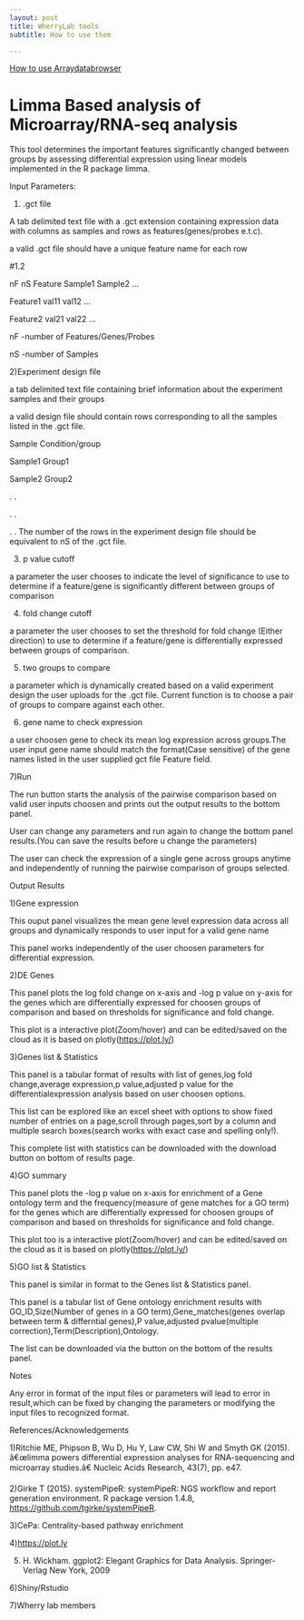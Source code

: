 ```yaml
---
layout: post
title: WherryLab tools
subtitle: How to use them

---
```

[How to use Arraydatabrowser](https://github.com/wherrylab/wherrylab.github.io/blob/master/Manual/2017-04-27-Arraydatabrowser.md)
# Limma Based analysis of Microarray/RNA-seq analysis

This tool determines the important features significantly changed between groups by assessing differential expression using linear models implemented in the R package limma.

Input Parameters:

1) .gct file

A tab delimited text file with a .gct extension containing expression data with columns as samples and rows as features(genes/probes e.t.c).

a valid .gct file should have a unique feature name for each row

#1.2

nF nS
Feature Sample1 Sample2 ...

Feature1 val11 val12 ...

Feature2 val21 val22 ...

nF -number of Features/Genes/Probes

nS -number of Samples

2)Experiment design file

a tab delimited text file containing brief information about the experiment samples and their groups

a valid design file should contain rows corresponding to all the samples listed in the .gct file.

Sample Condition/group

Sample1 Group1

Sample2 Group2

. .

. .

. .
The number of the rows in the experiment design file should be equivalent to nS of the .gct file.

3) p value cutoff

a parameter the user chooses to indicate the level of significance to use to determine if a feature/gene is significantly different between groups of comparison

4) fold change cutoff

a parameter the user chooses to set the threshold for fold change (Either direction) to use to determine if a feature/gene is differentially expressed between groups of comparison.

5) two groups to compare

a parameter which is dynamically created based on a valid experiment design the user uploads for the .gct file. Current function is to choose a pair of groups to compare against each other.

6) gene name to check expression

a user choosen gene to check its mean log expression across groups.The user input gene name should match the format(Case sensitive) of the gene names listed in the user supplied gct file Feature field.

7)Run

The run button starts the analysis of the pairwise comparison based on valid user inputs choosen and prints out the output results to the bottom panel.

User can change any parameters and run again to change the bottom panel results.(You can save the results before u change the parameters)

The user can check the expression of a single gene across groups anytime and independently of running the pairwise comparison of groups selected.

Output Results

1)Gene expression

This ouput panel visualizes the mean gene level expression data across all groups and dynamically responds to user input for a valid gene name

This panel works independently of the user choosen parameters for differential expression.

2)DE Genes

This panel plots the log fold change on x-axis and -log p value on y-axis for the genes which are differentially expressed for choosen groups of comparison and based on thresholds for significance and fold change.

This plot is a interactive plot(Zoom/hover) and can be edited/saved on the cloud as it is based on plotly(https://plot.ly/)

3)Genes list & Statistics

This panel is a tabular format of results with list of genes,log fold change,average expression,p value,adjusted p value for the differentialexpression analysis based on user choosen options.

This list can be explored like an excel sheet with options to show fixed number of entries on a page,scroll through pages,sort by a column and multiple search boxes(search works with exact case and spelling only!).

This complete list with statistics can be downloaded with the download button on bottom of results page.

4)GO summary

This panel plots the -log p value on x-axis for enrichment of a Gene ontology term and the frequency(measure of gene matches for a GO term) for the genes which are differentially expressed for choosen groups of comparison and based on thresholds for significance and fold change.

This plot too is a interactive plot(Zoom/hover) and can be edited/saved on the cloud as it is based on plotly(https://plot.ly/)

5)GO list & Statistics

This panel is similar in format to the Genes list & Statistics panel.

This panel is a tabular list of Gene ontology enrichment results with GO_ID,Size(Number of genes in a GO term),Gene_matches(genes overlap between term & differntial genes),P value,adjusted pvalue(multiple correction),Term(Description),Ontology.

The list can be downloaded via the button on the bottom of the results panel.

Notes

Any error in format of the input files or parameters will lead to error in result,which can be fixed by changing the parameters or modifying the input files to recognized format.

References/Acknowledgements

1)Ritchie ME, Phipson B, Wu D, Hu Y, Law CW, Shi W and Smyth GK (2015). â€œlimma powers differential expression analyses for RNA-sequencing and microarray studies.â€ Nucleic Acids Research, 43(7), pp. e47.

2)Girke T (2015). systemPipeR: systemPipeR: NGS workflow and report generation environment. R package version 1.4.8, https://github.com/tgirke/systemPipeR.

3)CePa: Centrality-based pathway enrichment

4)https://plot.ly

5) H. Wickham. ggplot2: Elegant Graphics for Data Analysis. Springer-Verlag New York, 2009

6)Shiny/Rstudio

7)Wherry lab members
